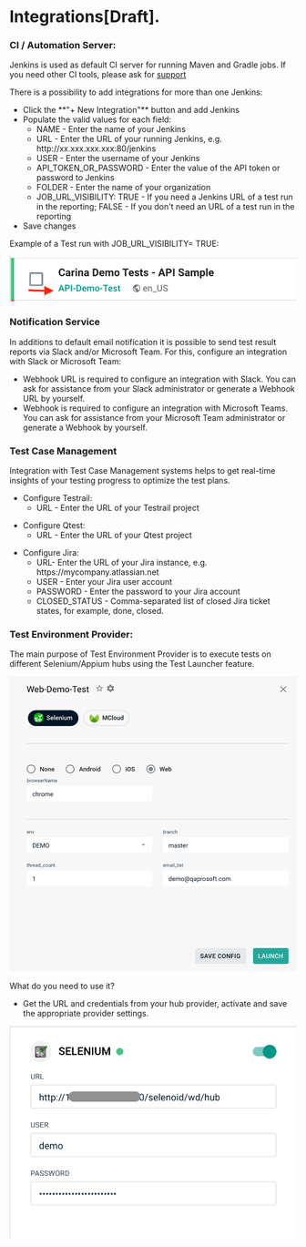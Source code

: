 # Integrations[Draft].

### CI / Automation Server:
Jenkins is used as default CI server for running Maven and Gradle jobs.
If you need other CI tools, please ask for [support](https://t.me/zebrunner)

There is a possibility to add integrations for more than one Jenkins:
<ul>
<li> Click the **"+ New Integration"** button and add Jenkins
<li> Populate the valid values for each field:
    <ul>
    <li type="circle"> NAME - Enter the name of your Jenkins
    <li type="circle"> URL - Enter the URL of your running Jenkins, e.g. http://xx.xxx.xxx.xxx:80/jenkins
    <li type="circle"> USER - Enter the username of your Jenkins
    <li type="circle"> API_TOKEN_OR_PASSWORD - Enter the value of the API token or password to Jenkins
    <li type="circle"> FOLDER - Enter the name of your organization
    <li type="circle"> JOB_URL_VISIBILITY: TRUE - If you need a Jenkins URL of a test run in the reporting;  FALSE - If you don't need an URL of a test run in the reporting
    </ul>
<li> Save changes
</ul>
Example of a Test run with JOB_URL_VISIBILITY= TRUE:

![Integration](https://github.com/zebrunner/documentation/blob/master/docs/assets/images/job_url_visibility.png?raw=true)

### Notification Service
In additions to default email notification it is possible to send test result reports via Slack and/or Microsoft Team.
For this, configure an integration with Slack or Microsoft Team:
<ul>
<li> Webhook URL is required to configure an integration with Slack. You can ask for assistance from your Slack administrator or generate a Webhook URL by yourself.
<li> Webhook is required to configure an integration with Microsoft Teams. You can ask for assistance from your Microsoft Team administrator or generate a Webhook by yourself.
</ul>

### Test Case Management
Integration with Test Case Management systems helps to get real-time insights of your testing progress to optimize the test plans.
<ul>
<li> Configure Testrail:
    <ul>
    <li type="circle"> URL - Enter the URL of your Testrail project
    </ul>
</ul>    
 <ul> 
 <li> Configure Qtest:
     <ul>
     <li type="circle"> URL - Enter the URL of your Qtest project
     </ul>
</ul> 
<ul>   
<li> Configure Jira:
    <ul>
    <li type="circle"> URL- Enter the URL of your Jira instance, e.g. https://mycompany.atlassian.net
    <li type="circle"> USER - Enter your Jira user account
    <li type="circle"> PASSWORD - Enter the password to your Jira account
    <li type="circle"> CLOSED_STATUS - Comma-separated list of closed Jira ticket states, for example, done, closed.
    </ul>
</ul> 
   
### Test Environment Provider:
The main purpose of Test Environment Provider is to execute tests on different Selenium/Appium hubs using the Test Launcher feature.

 ![Launcher](https://github.com/zebrunner/documentation/blob/master/docs/assets/images/launcher.png?raw=true)

What do you need to use it?
<ul>
<li> Get the URL and credentials from your hub provider, activate and save the appropriate provider settings.
</ul>

 ![Selenium Hub](https://github.com/zebrunner/documentation/blob/master/docs/assets/images/selenium.png?raw=true)
